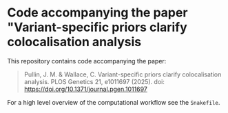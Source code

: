 # Code accompanying the paper "Variant-specific priors clarify colocalisation analysis

This repository contains code accompanying the paper:

> Pullin, J. M. & Wallace, C. 
> Variant-specific priors clarify colocalisation analysis. 
> PLOS Genetics 21, e1011697 (2025).
> doi: https://doi.org/10.1371/journal.pgen.1011697

For a high level overview of the computational workflow see the `Snakefile`. 

